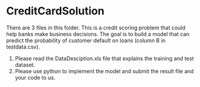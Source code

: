 # CreditCardSolution
There are 3 files in this folder. 
This is a credit scoring problem that could help banks make business decisions. The goal is to build a model that can predict the probability of customer default on loans (column B in testdata.csv).
1. Please read the DataDesciption.xls file that explains the training and test dataset.
2. Please use python to implement the model and submit the result file and your code to us.
